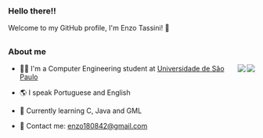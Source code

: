 ### Hello there!!

Welcome to my GitHub profile, I'm Enzo Tassini! :space_invader:

##

### About me

<img src="http://ionicabizau.github.io/github-profile-languages/?user=Enzo-Tssn&layout=compact&theme=midnight-purple" align = "right">
<img src="https://github-readme-stats.vercel.app/api/top-langs/?username=Enzo-Tssn&layout=compact&theme=midnight-purple" align="right">

- 👨‍🎓 I'm a Computer Engineering student at [Universidade de São Paulo](https://www5.usp.br/)

- 🌎 I speak Portuguese and English

- 📝 Currently learning C, Java and GML

- 📧 Contact me: enzo180842@gmail.com


##


